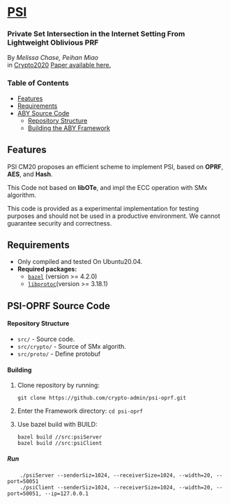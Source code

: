 

# [PSI](https://eprint.iacr.org/2020/729.pdf)


### Private Set Intersection in the Internet Setting From Lightweight Oblivious PRF

By *Melissa Chase, Peihan Miao* <br>in [Crypto2020](https://crypto.iacr.org/2020/acceptedpapers.php)
[Paper available here.](https://eprint.iacr.org/2020/729.pdf)


### Table of Contents

- [Features](#features)
- [Requirements](#requirements)
- [ABY Source Code](#aby-source-code)
    - [Repository Structure](#repository-structure)
    - [Building the ABY Framework](#building-the-aby-framework)

Features
---
PSI CM20 proposes an  efficient scheme to implement PSI, based on **OPRF**, **AES**, and **Hash**. 

This Code not based on **libOTe**, and impl the ECC operation with SMx algorithm.


This code is provided as a experimental implementation for testing purposes and should not be used in a productive environment. We cannot guarantee security and correctness.

Requirements
---

* Only compiled and tested On Ubuntu20.04.
* **Required packages:**
  * [`bazel`](https://bazel.build/start/cpp) (version >= 4.2.0)
  * [`libprotoc`](https://developers.google.com/protocol-buffers/docs/cpptutorial)(version >= 3.18.1)
  

PSI-OPRF Source Code
---
#### Repository Structure
* `src/`    - Source code.
 * `src/crypto/` - Source of SMx algorith.
 * `src/proto/` - Define protobuf
#### Building

1. Clone repository by running:
    ```
   git clone https://github.com/crypto-admin/psi-oprf.git
    ```

2. Enter the Framework directory: `cd psi-oprf`

3. Use bazel build with BUILD:
    ```
    bazel build //src:psiServer
    bazel build //src:psiClient
    ```

##### Run
```
    ./psiServer --senderSiz=1024, --receiverSize=1024, --width=20, --port=50051
    ./psiClient --senderSiz=1024, --receiverSize=1024, --width=20, --port=50051, --ip=127.0.0.1
```
